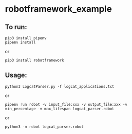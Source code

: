 # robotframework_example

## To run:
```
pip3 install pipenv
pipenv install
```
or

```
pip3 install robotframework
```

## Usage:
```
python3 LogcatParser.py -f logcat_applications.txt

```
or

```
pipenv run robot -v input_file:xxx -v output_file:xxx -v min_percentage -v max_lifespan logcat_parser.robot

```
or

```
python3 -m robot logcat_parser.robot

```

